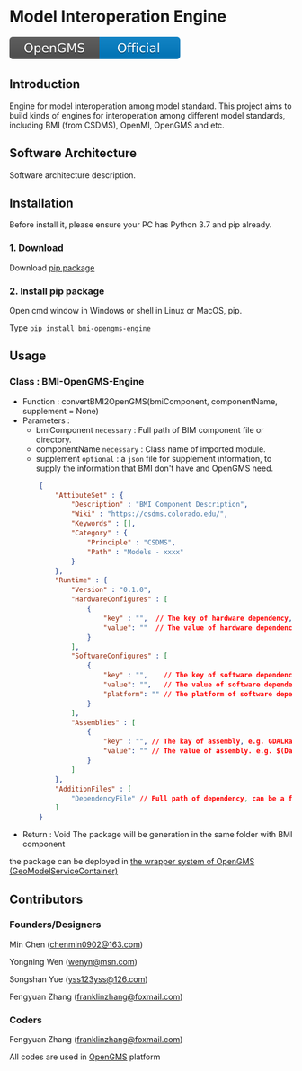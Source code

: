 # Model Interoperation Engine

[![Travis (.org)](doc/OpenGMS.svg)](http://geomodeling.njnu.edu.cn/)

## Introduction
Engine for model interoperation among model standard. This project aims to build kinds of engines for interoperation among different model standards, including BMI (from CSDMS), OpenMI, OpenGMS and etc. 

## Software Architecture
Software architecture description. 

## Installation

Before install it, please ensure your PC has Python 3.7 and pip already.

### 1. Download
Download [pip package](standard-demo/bmi/release/BMI-OpenGMS-Engine-0.1.0.tar.gz)

### 2. Install pip package
Open cmd window in Windows or shell in Linux or MacOS, pip.

Type `pip install bmi-opengms-engine`

## Usage

### Class : BMI-OpenGMS-Engine

* Function : convertBMI2OpenGMS(bmiComponent, componentName, supplement = None)
* Parameters : 
    * bmiComponent `necessary` : Full path of BIM component file or directory. 
    * componentName `necessary` : Class name of imported module.
    * supplement `optional` : a `json` file for supplement information, to supply the information that BMI don't have and OpenGMS need.
    ``` json
        {
            "AttibuteSet" : {
                "Description" : "BMI Component Description",
                "Wiki" : "https://csdms.colorado.edu/",
                "Keywords" : [],
                "Category" : {
                    "Principle" : "CSDMS",
                    "Path" : "Models - xxxx"
                }
            },
            "Runtime" : {
                "Version" : "0.1.0",
                "HardwareConfigures" : [
                    {
                        "key" : "",  // The key of hardware dependency, e.g. CUP
                        "value": ""  // The value of hardware dependency. e.g. 1.0
                    }
                ],
                "SoftwareConfigures" : [
                    {
                        "key" : "",    // The key of software dependency, e.g. CUP
                        "value": "",   // The value of software dependency. e.g. 1.0
                        "platform": "" // The platform of software dependency. e.g. WIN86
                    }
                ],
                "Assemblies" : [
                    {
                        "key" : "", // The kay of assembly, e.g. GDALRasterMapping.exe
                        "value": "" // The value of assembly. e.g. $(DataMappingPath)\GDALRasterMapping\
                    }
                ]
            },
            "AdditionFiles" : [
                "DependencyFile" // Full path of dependency, can be a file or a directory, e.g. E:/ComponentA or D:/ComponentB.py
            ]
        }
    ``` 
* Return : Void
The package will be generation in the same folder with BMI component

the package can be deployed in [the wrapper system of OpenGMS (GeoModelServiceContainer)]()

## Contributors
### Founders/Designers
Min Chen (<chenmin0902@163.com>) 

Yongning Wen (<wenyn@msn.com>)

Songshan Yue (<yss123yss@126.com>)

Fengyuan Zhang (<franklinzhang@foxmail.com>)

### Coders
Fengyuan Zhang (<franklinzhang@foxmail.com>) 

All codes are used in [OpenGMS](http://geomodeling.njnu.edu.cn/) platform